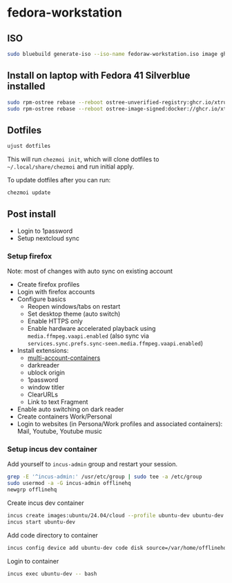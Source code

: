 # fedora-workstation

## ISO

```sh
sudo bluebuild generate-iso --iso-name fedoraw-workstation.iso image ghcr.io/xtruder/fedora-workstation:41
```

## Install on laptop with Fedora 41 Silverblue installed

```sh
sudo rpm-ostree rebase --reboot ostree-unverified-registry:ghcr.io/xtruder/fedora-workstation:41
sudo rpm-ostree rebase --reboot ostree-image-signed:docker://ghcr.io/xtruder/fedora-workstation:41
```

## Dotfiles

```sh
ujust dotfiles
```

This will run `chezmoi init`, which will clone dotfiles to `~/.local/share/chezmoi` and run
initial apply.

To update dotfiles after you can run:

```sh
chezmoi update
```

## Post install

- Login to 1password
- Setup nextcloud sync

### Setup firefox

Note: most of changes with auto sync on existing account

- Create firefox profiles
- Login with firefox accounts
- Configure basics
  - Reopen windows/tabs on restart
  - Set desktop theme (auto switch)
  - Enable HTTPS only
  - Enable hardware accelerated playback using `media.ffmpeg.vaapi.enabled` (also sync via `services.sync.prefs.sync-seen.media.ffmpeg.vaapi.enabled`)
- Install extensions:
  - [multi-account-containers](https://addons.mozilla.org/en-US/firefox/addon/multi-account-containers/)
  - darkreader
  - ublock origin
  - 1password
  - window titler
  - ClearURLs
  - Link to text Fragment
- Enable auto switching on dark reader
- Create containers Work/Personal
- Login to websites (in Persona/Work profiles and associated containers): Mail, Youtube, Youtube music

### Setup incus dev container

Add yourself to `incus-admin` group and restart your session.

```sh
grep -E '^incus-admin:' /usr/etc/group | sudo tee -a /etc/group
sudo usermod -a -G incus-admin offlinehq
newgrp offlinehq
```

Create incus dev container

```sh
incus create images:ubuntu/24.04/cloud --profile ubuntu-dev ubuntu-dev
incus start ubuntu-dev
```

Add code directory to container

```sh
incus config device add ubuntu-dev code disk source=/var/home/offlinehq/Code path=/home/offlinehq/Code shift=true
```

Login to container

```sh
incus exec ubuntu-dev -- bash
```
